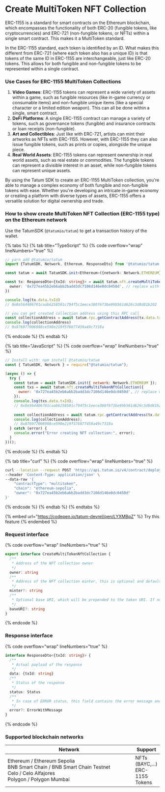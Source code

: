 # Create MultiToken NFT Collection

ERC-1155 is a standard for smart contracts on the Ethereum blockchain, which encompasses the functionality of both ERC-20 (fungible tokens, like cryptocurrencies) and ERC-721 (non-fungible tokens, or NFTs) within a single smart contract. This makes it a MultiToken standard.

In the ERC-1155 standard, each token is identified by an ID. What makes this different from ERC-721 (where each token also has a unique ID) is that tokens of the same ID in ERC-1155 are interchangeable, just like ERC-20 tokens. This allows for both fungible and non-fungible tokens to be represented within a single contract.

### Use Cases for ERC-1155 MultiToken Collections

1. **Video Games**: ERC-1155 tokens can represent a wide variety of assets within a game, such as fungible resources (like in-game currency or consumable items) and non-fungible unique items (like a special character or a limited edition weapon). This can all be done within a single, smart contract.
2. **DeFi Platforms**: A single ERC-1155 contract can manage a variety of tokens, such as governance tokens (fungible) and insurance contracts or loan receipts (non-fungible).
3. **Art and Collectibles**: Just like with ERC-721, artists can mint their artworks as NFTs with ERC-1155. However, with ERC-1155 they can also issue fungible tokens, such as prints or copies, alongside the unique piece.
4. **Real World Assets**: ERC-1155 tokens can represent ownership in real world assets, such as real estate or commodities. The fungible tokens can represent a divisible interest in an asset, while non-fungible tokens can represent unique assets.

By using the Tatum SDK to create an ERC-1155 MultiToken collection, you're able to manage a complex economy of both fungible and non-fungible tokens with ease. Whether you're developing an intricate in-game economy or creating a platform with diverse types of assets, ERC-1155 offers a versatile solution for digital ownership and trade.

### How to show create MultiToken NFT Collection (ERC-1155 type) on the Ethereum network

Use the TatumSDK (`@tatumio/tatum`) to get a transaction history of the wallet.

{% tabs %}
{% tab title="TypeScript" %}
{% code overflow="wrap" lineNumbers="true" %}
```typescript
// yarn add @tatumio/tatum
import {TatumSDK, Network, Ethereum, ResponseDto} from '@tatumio/tatum'

const tatum = await TatumSDK.init<Ethereum>({network: Network.ETHEREUM})

const tx: ResponseDto<{txId: string}> = await tatum.nft.createMultiTokenNftCollection({
  owner: '0x727ea45b2eb6abb2badd3dc7106d146e0dc0450d', // replace with your address
})

console.log(tx.data.txId)
// 0x8e564406701caab6258501c794f5c1eece380f673be99b561d626c3d8d81b202

// you can get created collection address using this RPC call
const collectionAddress = await tatum.rpc.getContractAddress(tx.data.txId)
console.log(collectionAddress)
// 0x876977006988ce590e219f576077459a49c7318a
```
{% endcode %}
{% endtab %}

{% tab title="JavaScript" %}
{% code overflow="wrap" lineNumbers="true" %}
```javascript
// Install with: npm install @tatumio/tatum
const { TatumSDK, Network } = require("@tatumio/tatum");

(async () => {
  try {
    const tatum = await TatumSDK.init({ network: Network.ETHEREUM });
    const txs = await tatum.nft.createMultiTokenNftCollection({
      owner: '0x727ea45b2eb6abb2badd3dc7106d146e0dc0450d', // replace with your address
    });
    console.log(txs.data.txId);
    // 0x8e564406701caab6258501c794f5c1eece380f673be99b561d626c3d8d81b202
    
    const collectionAddress = await tatum.rpc.getContractAddress(tx.data.txId);
    console.log(collectionAddress);
    // 0x876977006988ce590e219f576077459a49c7318a
  } catch (error) {
    console.error("Error creating NFT collection:", error);
  }
})();
```
{% endcode %}
{% endtab %}

{% tab title="curl" %}
{% code overflow="wrap" lineNumbers="true" %}
```bash
curl --location --request POST 'https://api.tatum.io/v4/contract/deploy' \
--header 'Content-Type: application/json' \
--data-raw '{
    "contractType": "multitoken",
    "chain": "ethereum-sepolia",
    "owner": "0x727ea45b2eb6abb2badd3dc7106d146e0dc0450d"
}'
```
{% endcode %}
{% endtab %}
{% endtabs %}

{% embed url="https://codepen.io/tatum-devrel/pen/LYXMBpZ" %}
Try this feature
{% endembed %}

### Request interface

{% code overflow="wrap" lineNumbers="true" %}
```typescript
export interface CreateMultiTokenNftCollection {
  /**
   * Address of the NFT collection owner
   */
  owner: string
  /**
   * Address of the NFT collection minter, this is optional and defaults to the owner address
   */
  minter?: string
  /**
   * Optional base URI, which will be prepended to the token URI. If not specified, the token should be minted with the URI
   */
  baseURI?: string
}
```
{% endcode %}

### Response interface

{% code overflow="wrap" lineNumbers="true" %}
```typescript
interface ResponseDto<{txId: string}> {
  /**
   * Actual payload of the response
   */
  data: {txId: string}
  /**
   * Status of the response
   */
  status: Status
  /**
   * In case of ERROR status, this field contains the error message and detailed description
   */
  error?: ErrorWithMessage
}
```
{% endcode %}

### Supported blockchain networks

<table><thead><tr><th width="417">Network</th><th>Support</th></tr></thead><tbody><tr><td>Ethereum / Ethereum Sepolia<br>BNB Smart Chain / BNB Smart Chain Testnet<br>Celo / Celo Alfajores<br>Polygon / Polygon Mumbai</td><td>NFTs (BAYC,...)<br>ERC-1155 Tokens</td></tr></tbody></table>

